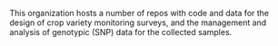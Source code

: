 This organization hosts a number of repos with code and data for the design of crop variety monitoring surveys, and the management and analysis of genotypic (SNP) data for the collected samples.  
